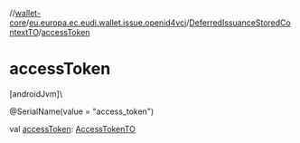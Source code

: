 //[wallet-core](../../../index.md)/[eu.europa.ec.eudi.wallet.issue.openid4vci](../index.md)/[DeferredIssuanceStoredContextTO](index.md)/[accessToken](access-token.md)

# accessToken

[androidJvm]\

@SerialName(value = &quot;access_token&quot;)

val [accessToken](access-token.md): [AccessTokenTO](../-access-token-t-o/index.md)
